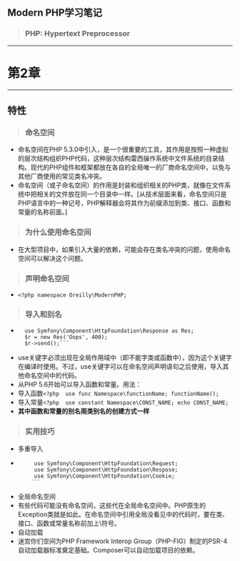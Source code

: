 ## Modern PHP学习笔记
>### PHP: Hypertext Preprocessor
***
# 第2章
***
## 特性
>### 命名空间
- 命名空间在PHP 5.3.0中引入，是一个很重要的工具，其作用是按照一种虚拟的层次结构组织PHP代码，这种层次结构雷西操作系统中文件系统的目录结构。现代的PHP组件和框架都放在各自的全局唯一的厂商命名空间中，以免与其他厂商使用的常见类名冲突。
- 命名空间（或子命名空间）的作用是封装和组织相关的PHP类，就像在文件系统中把相关的文件放在同一个目录中一样。[从技术层面来看，命名空间只是PHP语言中的一种记号，PHP解释器会将其作为前缀添加到类、接口、函数和常量的名称前面。]

>### 为什么使用命名空间
- 在大型项目中，如果引入大量的依赖，可能会存在类名冲突的问题，使用命名空间可以解决这个问题。

>### 声明命名空间
- ```<?php namespace Oreilly\ModernPHP;```

>### 导入和别名
- ```<?php 
	use Symfony\Component\HttpFoundation\Response as Res;
	$r = new Res('Oops', 400);
	$r->send();``` 
- use关键字必须出现在全局作用域中（即不能字类或函数中），因为这个关键字在编译时使用。不过，use关键字可以在命名空间声明语句之后使用，导入其他命名空间中的代码。
- 从PHP 5.6开始可以导入函数和常量。用法：
- 导入函数```<?php 
	use func Namespace\functionName;
	functionName();```
- 导入常量```<?php 
	use constant Namespace\CONST_NAME;
	echo CONST_NAME;```
- **其中函数和常量的别名雨类别名的创建方式一样**

>### 实用技巧 
- 多重导入
 - ```<?php
		use Symfony\Component\HttpFoundation\Request;
		use Symfony\Component\HttpFoundation\Respose;
		use Symfony\Component\HttpFoundation\Cookie;
	   ```
- 全局命名空间
 - 有些代码可能没有命名空间，这些代在全局命名空间中。PHP原生的Exception类就是如此。在命名空间中引用全局没看见中的代码时，要在类、接口、函数或常量名称前加上\符号。
- 自动加载 
 - 迷宫你们空间为PHP Framework Interop Group（PHP-FIG）制定的PSR-4自动加载器标准奠定基础。Composer可以自动加载项目的依赖。
